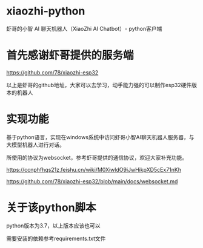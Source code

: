 # xiaozhi-python
虾哥的小智 AI 聊天机器人（XiaoZhi AI Chatbot）- python客户端

# 首先感谢虾哥提供的服务端
https://github.com/78/xiaozhi-esp32

以上是虾哥的github地址，大家可以去学习，动手能力强的可以制作esp32硬件版本的机器人

# 实现功能
基于python语言，实现在windows系统中访问虾哥小智AI聊天机器人服务器，与大模型机器人进行对话。

所使用的协议为websocket，参考虾哥提供的通信协议，欢迎大家补充功能。

https://ccnphfhqs21z.feishu.cn/wiki/M0XiwldO9iJwHikpXD5cEx71nKh

https://github.com/78/xiaozhi-esp32/blob/main/docs/websocket.md

# 关于该python脚本
python版本为3.7，以上版本应该也可以

需要安装的依赖参考requirements.txt文件




